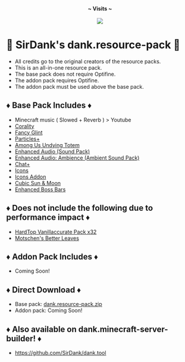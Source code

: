 <p align="center">
  <b>~ Visits ~</b><br><br>
  <img src="https://profile-counter.glitch.me/dank.resourcepack/count.svg">
</p>

# 🚨 SirDank's dank.resource-pack 🚨

- All credits go to the original creators of the resource packs.
- This is an all-in-one resource pack.
- The base pack does not require Optifine.
- The addon pack requires Optifine.
- The addon pack must be used above the base pack.

## ♦️ Base Pack Includes ♦️

- Minecraft music ( Slowed + Reverb ) > Youtube
- [Corality](https://modrinth.com/resourcepack/corality)
- [Fancy Glint](https://modrinth.com/resourcepack/fancy-glint)
- [Particles+](https://modrinth.com/resourcepack/particles+)
- [Among Us Undying Totem](https://www.planetminecraft.com/texture-pack/3d-sus-undying-totem/)
- [Enhanced Audio (Sound Pack)](https://www.curseforge.com/minecraft/texture-packs/enhanced-audio)
- [Enhanced Audio: Ambience (Ambient Sound Pack)](https://www.curseforge.com/minecraft/texture-packs/enhanced-audio-ambience)
- [Chat+](https://modrinth.com/resourcepack/chat+)
- [Icons](https://modrinth.com/resourcepack/icons)
- [Icons Addon](https://www.curseforge.com/minecraft/texture-packs/advertisement-removal-icons-addon-resourcepack)
- [Cubic Sun & Moon](https://modrinth.com/resourcepack/cubic-sun-moon)
- [Enhanced Boss Bars](https://modrinth.com/resourcepack/enhanced-boss-bars)

## ♦️ Does not include the following due to performance impact ♦️

- [HardTop Vanillaccurate Pack x32](https://vanillaccurate.space/)
- [Motschen's Better Leaves](https://modrinth.com/resourcepack/better-leaves)

## ♦️ Addon Pack Includes ♦️

- Coming Soon!

## ♦️ Direct Download ♦️

- Base pack: [dank.resource-pack.zip](https://github.com/SirDank/dank.resource-pack/raw/main/dank.resource-pack.zip)
- Addon pack: Coming Soon!

## ♦️ Also available on dank.minecraft-server-builder! ♦️
- https://github.com/SirDank/dank.tool

